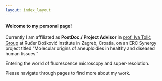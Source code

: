 ```yaml
---
layout: index_layout
---
```


#### Welcome to my personal page!

Currently I am affiliated as **PostDoc / Project Advisor** in [prof. Iva Tolić Group](http://tolic.irb.hr) at Ruđer Bošković Institute in Zagreb, Croatia, on an ERC Synergy project titled “Molecular origins of aneuploidies in healthy and diseased human tissues.”

Entering the world of fluorescence microscopy and super-resolution.

Please navigate through pages to find more about my work.